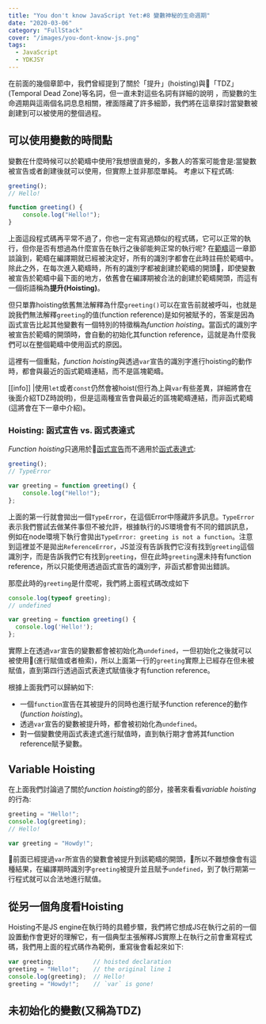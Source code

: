 ```yaml
---
title: "You don't know JavaScript Yet:#8 變數神秘的生命週期"
date: "2020-03-06"
category: "FullStack"
cover: "/images/you-dont-know-js.png"
tags:
  - JavaScript
  - YDKJSY
---
```


在前面的幾個章節中，我們曾經提到了關於「提升」(hoisting)與「TDZ」(Temporal Dead Zone)等名詞，但一直未對這些名詞有詳細的說明
，而變數的生命週期與這兩個名詞息息相關，裡面隱藏了許多細節，我們將在這章探討當變數被創建到可以被使用的整個過程。

## 可以使用變數的時間點

變數在什麼時候可以於範疇中使用?我想很直覺的，多數人的答案可能會是:當變數被宣告或者創建後就可以使用，但實際上並非那麼單純。
考慮以下程式碼:

```javascript
greeting();
// Hello!

function greeting() {
    console.log("Hello!");
}
```

上面這段程式碼再平常不過了，你也一定有寫過類似的程式碼，它可以正常的執行，但你是否有想過為什麼宣告在執行之後卻能夠正常的執行呢?
在[範疇](/archives/2020-01-31-you-dont-know-js-yet-4)這一章節談論到，範疇在編譯期就已經被決定好，所有的識別字都會在此時註冊於範疇中。除此之外，在每次進入範疇時，所有的識別字都被創建於範疇的開頭，即使變數被宣告於範疇中最下面的地方，依舊會在編譯期被合法的創建於範疇開頭，而這有一個術語稱為**提升(Hoisting)**。

但只單靠hoisting依舊無法解釋為什麼`greeting()`可以在宣告前就被呼叫，也就是說我們無法解釋`greeting`的值(function reference)是如何被賦予的，答案是因為函式宣告比起其他變數有一個特別的特徵稱為*function hoisting*。當函式的識別字被宣告於範疇的開頭時，會自動的初始化其function reference，這就是為什麼我們可以在整個範疇中使用函式的原因。

這裡有一個重點，*function hoisting*與透過`var`宣告的識別字進行hoisting的動作時，都會與最近的函式範疇連結，而不是區塊範疇。

[[info]]
|使用`let`或者`const`仍然會被hoist(但行為上與`var`有些差異，詳細將會在後面介紹TDZ時說明)，但是這兩種宣告會與最近的區塊範疇連結，而非函式範疇(這將會在下一章中介紹)。

### Hoisting: 函式宣告 vs. 函式表達式

*Function hoisting*只適用於[函式宣告](https://developer.mozilla.org/en-US/docs/Web/JavaScript/Reference/Statements/function)而不適用於[函式表達式](https://developer.mozilla.org/en-US/docs/Web/JavaScript/Reference/Operators/function):

```javascript
greeting();
// TypeError

var greeting = function greeting() {
    console.log("Hello!");
};
```

上面的第一行就會拋出一個`TypeError`，在這個Error中隱藏許多訊息。`TypeError`表示我們嘗試去做某件事但不被允許，根據執行的JS環境會有不同的錯誤訊息，例如在node環境下執行會拋出`TypeError: greeting is not a function`。注意到這裡並不是拋出`ReferenceError`，JS並沒有告訴我們它沒有找到`greeting`這個識別字，而是告訴我們它有找到`greeting`，但在此時`greeting`還未持有function reference，所以只能使用透過函式宣告的識別字，非函式都會拋出錯誤。

那麼此時的`greeting`是什麼呢，我們將上面程式碼改成如下

```javascript
console.log(typeof greeting);
// undefined

var greeting = function greeting() {
  console.log('Hello!');
};
```

實際上在透過`var`宣告的變數都會被初始化為`undefined`，一但初始化之後就可以被使用(進行賦值或者檢索)，所以上面第一行的`greeting`實際上已經存在但未被賦值，直到第四行透過函式表達式賦值後才有function reference。

根據上面我們可以歸納如下:

- 一個`function`宣告在其被提升的同時也進行賦予function reference的動作(*function hoisting*)。
- 透過`var`宣告的變數被提升時，都會被初始化為`undefined`。
- 對一個變數使用函式表達式進行賦值時，直到執行期才會將其function reference賦予變數。

## Variable Hoisting

在上面我們討論過了關於*function hoisting*的部分，接著來看看*variable hoisting*的行為:

```javascript
greeting = "Hello!";
console.log(greeting);
// Hello!

var greeting = "Howdy!";
```

前面已經提過`var`所宣告的變數會被提升到該範疇的開頭，所以不難想像會有這種結果，在編譯期時識別字`greeting`被提升並且賦予`undefined`，到了執行期第一行程式就可以合法地進行賦值。

## 從另一個角度看Hoisting

Hoisting不是JS engine在執行時的具體步驟，我們將它想成JS在執行之前的一個設置動作會更好的理解它，有一個典型主張解釋JS實際上在執行之前會重寫程式碼，我們用上面的程式碼作為範例，重寫後會看起來如下:

```javascript
var greeting;           // hoisted declaration
greeting = "Hello!";    // the original line 1
console.log(greeting);  // Hello!
greeting = "Howdy!";    // `var` is gone!
```

## 未初始化的變數(又稱為TDZ)